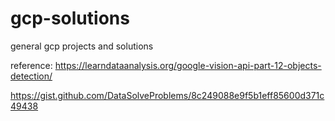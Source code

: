 # gcp-solutions
general gcp projects and solutions

reference:
https://learndataanalysis.org/google-vision-api-part-12-objects-detection/

https://gist.github.com/DataSolveProblems/8c249088e9f5b1eff85600d371c49438
